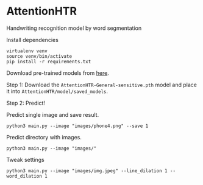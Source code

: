 # AttentionHTR
Handwriting recognition model by word segmentation

Install dependencies

```
virtualenv venv
source venv/bin/activate
pip install -r requirements.txt
```

Download pre-trained models from [here](https://drive.google.com/drive/folders/1h6edewgRUTJPzI81Mn0eSsqItnk9RMeO?usp=sharing). 

Step 1:
Download the ```AttentionHTR-General-sensitive.pth``` model and place it into ```AttentionHTR/model/saved_models```.

Step 2:
Predict!

Predict single image and save result.

```
python3 main.py --image "images/phone4.png" --save 1
```

Predict directory with images.

```
python3 main.py --image "images/"
```

Tweak settings
```
python3 main.py --image "images/img.jpeg" --line_dilation 1 --word_dilation 1
```

